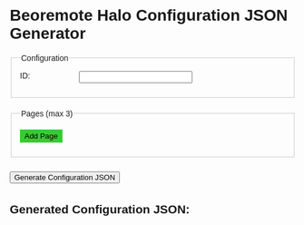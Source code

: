 <!DOCTYPE html>
<html lang="en">
<head>
<meta charset="UTF-8" />
<meta name="viewport" content="width=device-width, initial-scale=1.0"/>
<title>Halo Configuration Generator</title>
<style>
  body {
    font-family: Arial, sans-serif;
    margin: 20px;
  }
  fieldset {
    margin-bottom: 20px;
    padding: 15px;
    border: 1px solid #ccc;
  }
  label {
    display: inline-block;
    width: 100px;
    vertical-align: top;
  }
  input, select, textarea {
    margin-bottom: 10px;
    width: 200px;
  }
  button {
    margin: 5px 0;
  }
  .page, .button {
    border: 1px solid #ccc;
    padding: 10px;
    margin-bottom: 10px;
  }
  .remove-button {
    background: #c33;
    color: #fff;
    border: none;
    padding: 4px 8px;
    cursor: pointer;
    margin-left: 10px;
  }
  .add-button {
    background: #3c3;
    color: #000;
    border: none;
    padding: 4px 8px;
    cursor: pointer;
    margin-bottom: 10px;
    display: inline-block;
  }
  #errorMsg {
    color: red;
    font-weight: bold;
  }
</style>
</head>
<body>

<h1>Beoremote Halo Configuration JSON Generator</h1>

<form id="configForm">
  <fieldset>
    <legend>Configuration</legend>
    <label for="configId">ID:</label>
    <input type="text" id="configId" name="configId" readonly />
    <script>
      // Generate a configuration ID on page load
      document.addEventListener('DOMContentLoaded', () => {
        document.getElementById('configId').value = crypto.randomUUID();
      });
    </script>
  </fieldset>
  
  <fieldset>
    <legend>Pages (max 3)</legend>
    <div id="pagesContainer"></div>
    <button type="button" class="add-button" id="addPageBtn">Add Page</button>
  </fieldset>

  <button type="button" id="generateBtn">Generate Configuration JSON</button>
</form>

<div id="errorMsg"></div>

<h2>Generated Configuration JSON:</h2>
<pre id="output"></pre>

<script>
  const pagesContainer = document.getElementById('pagesContainer');
  const addPageBtn = document.getElementById('addPageBtn');
  const generateBtn = document.getElementById('generateBtn');
  const output = document.getElementById('output');
  const errorMsg = document.getElementById('errorMsg');
  
  // Icon list provided
  const iconList = [
    "alarm","alternative","arm_away","arm_instant","arm_stay","auto","bath_tub","blinds","bliss","butler","cinema","clean","clock","coffee","cool","creative","curtains","dinner","disarm","door","doorlock","energize","enjoy","entertain","fan","fireplace","forced_arm","gaming","garage","gate","good_morning","good_night","heat","humidity","indulge","leaving","lights","lock","meeting","movie","music","notification","off","party","pool","privacy","productive","reading","relax","request_car","rgb_lights","romantic","roof_window","room_service","security","shades","shower","sleep","smart_glass","spa","sprinkler","travel","turntable","unlock","vacation","warning","waterfall","welcome","window","work_out","yoga"
  ];

  let defaultSelected = false; // Track if a default button has been chosen

  // Add a new page
  addPageBtn.addEventListener('click', () => {
    const existingPages = pagesContainer.querySelectorAll('.page').length;
    if (existingPages >= 3) {
      showError("Maximum of 3 pages allowed.");
      return;
    }

    const pageId = crypto.randomUUID();
    const pageDiv = document.createElement('div');
    pageDiv.className = 'page';
    pageDiv.innerHTML = `
      <label>Page Title:</label><input type="text" name="page_title" placeholder="Page title" required/><br/>
      <label>Page ID:</label><input type="text" name="page_id" value="${pageId}" readonly/><br/>
      <div class="buttonsContainer"></div>
      <button type="button" class="add-button addButtonBtn">Add Button</button>
      <button type="button" class="remove-button removePageBtn">Remove Page</button>
    `;
    pagesContainer.appendChild(pageDiv);

    const addButtonBtn = pageDiv.querySelector('.addButtonBtn');
    const buttonsContainer = pageDiv.querySelector('.buttonsContainer');
    const removePageBtn = pageDiv.querySelector('.removePageBtn');

    // Add button to this page
    addButtonBtn.addEventListener('click', () => {
      const existingButtons = buttonsContainer.querySelectorAll('.button').length;
      if (existingButtons >= 8) {
        showError("Maximum of 8 buttons allowed per page.");
        return;
      }

      const buttonId = crypto.randomUUID();
      const buttonDiv = document.createElement('div');
      buttonDiv.className = 'button';
      buttonDiv.innerHTML = `
        <label>Title:</label><input type="text" name="button_title" placeholder="Title" required/><br/>
        <label>Subtitle:</label><input type="text" name="button_subtitle" placeholder="Subtitle"/><br/>
        <label>Value:</label><input type="number" name="button_value" value="100" required/><br/>
        <label>State:</label>
        <select name="button_state">
          <option value="active">active</option>
          <option value="inactive">inactive</option>
        </select><br/>

        <!-- Content type selection -->
        <label>Content Type:</label>
        <select name="content_type" class="contentTypeSelect">
          <option value="string">string</option>
          <option value="icons">icons</option>
        </select><br/>

        <!-- Container for content input -->
        <div class="contentContainer">
          <label>Content Text:</label><input type="text" name="button_content_text" placeholder="Content text" required/><br/>
        </div>

        <label>Button ID:</label><input type="text" name="button_id" value="${buttonId}" readonly/><br/>
        <label>Default:</label><input type="checkbox" name="button_default"/><br/>
        <button type="button" class="remove-button removeButtonBtn">Remove Button</button>
      `;
      buttonsContainer.appendChild(buttonDiv);

      const removeButtonBtn = buttonDiv.querySelector('.removeButtonBtn');
      const defaultCheckbox = buttonDiv.querySelector('input[name="button_default"]');
      const contentTypeSelect = buttonDiv.querySelector('.contentTypeSelect');
      const contentContainer = buttonDiv.querySelector('.contentContainer');

      // Handle content type changes
      contentTypeSelect.addEventListener('change', () => {
        if (contentTypeSelect.value === 'string') {
          // Show text input
          contentContainer.innerHTML = `
            <label>Content Text:</label><input type="text" name="button_content_text" placeholder="Content text" required/><br/>
          `;
        } else {
          // Show icon dropdown
          const iconOptions = iconList.map(icon => `<option value="${icon}">${icon}</option>`).join('');
          contentContainer.innerHTML = `
            <label>Icon:</label>
            <select name="button_content_icon">
              ${iconOptions}
            </select><br/>
          `;
        }
      });

      removeButtonBtn.addEventListener('click', () => {
        if (defaultCheckbox.checked) defaultSelected = false;
        buttonDiv.remove();
      });

      defaultCheckbox.addEventListener('change', () => {
        if (defaultCheckbox.checked) {
          if (defaultSelected) {
            showError("Only one button in the entire configuration can be default.");
            defaultCheckbox.checked = false;
          } else {
            defaultSelected = true;
          }
        } else {
          // Unchecked default
          defaultSelected = false;
        }
      });
    });

    removePageBtn.addEventListener('click', () => {
      const pageButtons = pageDiv.querySelectorAll('.button');
      pageButtons.forEach(b => {
        const defaultCheckbox = b.querySelector('input[name="button_default"]');
        if (defaultCheckbox && defaultCheckbox.checked) {
          defaultSelected = false;
        }
      });
      pageDiv.remove();
    });
  });

  // Generate JSON
  generateBtn.addEventListener('click', () => {
    clearError();
    output.textContent = '';

    const configId = document.getElementById('configId').value.trim();
    const pages = [];
    const pageDivs = pagesContainer.querySelectorAll('.page');

    // Validate pages
    for (let pageDiv of pageDivs) {
      const pageTitle = pageDiv.querySelector('input[name="page_title"]').value.trim();
      const pageId = pageDiv.querySelector('input[name="page_id"]').value.trim();

      if (!pageTitle) {
        showError("Page title is required.");
        return;
      }

      const buttons = [];
      const buttonDivs = pageDiv.querySelectorAll('.button');
      for (let bDiv of buttonDivs) {
        const title = bDiv.querySelector('input[name="button_title"]').value.trim();
        const subtitle = bDiv.querySelector('input[name="button_subtitle"]').value.trim();
        const value = bDiv.querySelector('input[name="button_value"]').value;
        const state = bDiv.querySelector('select[name="button_state"]').value;
        const buttonId = bDiv.querySelector('input[name="button_id"]').value.trim();
        const defaultChecked = bDiv.querySelector('input[name="button_default"]').checked;

        const contentTypeSelect = bDiv.querySelector('.contentTypeSelect');
        const contentType = contentTypeSelect.value;
        
        let contentText = "";
        if (contentType === "string") {
          const contentInput = bDiv.querySelector('input[name="button_content_text"]');
          if (!contentInput || !contentInput.value.trim()) {
            showError("Button content text is required.");
            return;
          }
          contentText = contentInput.value.trim();
        } else {
          // icons
          const iconSelect = bDiv.querySelector('select[name="button_content_icon"]');
          if (!iconSelect || !iconSelect.value.trim()) {
            showError("An icon must be selected.");
            return;
          }
          contentText = iconSelect.value;
        }

        if (!title) {
          showError("Button title is required.");
          return;
        }
        if (!value) {
          showError("Button value is required.");
          return;
        }

        const buttonObj = {
          id: buttonId,
          title: title,
          subtitle: subtitle,
          value: parseInt(value, 10),
          state: state,
          content: {
            text: contentText
          }
        };

        if (defaultChecked) {
          buttonObj.default = true;
        }

        buttons.push(buttonObj);
      }

      const pageObj = {
        title: pageTitle,
        id: pageId,
        buttons: buttons
      };

      pages.push(pageObj);
    }

    // Validate only one default
    const allButtons = pages.flatMap(p => p.buttons);
    const defaultCount = allButtons.filter(b => b.default === true).length;
    if (defaultCount > 1) {
      showError("Only one button can be default in the entire configuration.");
      return;
    }

    const config = {
      configuration: {
        version: "1.0.1",
        id: configId,
        pages: pages
      }
    };

    output.textContent = JSON.stringify(config, null, 2);
  });

  function showError(msg) {
    errorMsg.textContent = msg;
  }

  function clearError() {
    errorMsg.textContent = '';
  }
</script>

</body>
</html>

